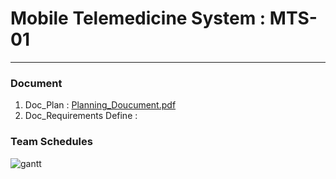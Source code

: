 # Mobile Telemedicine System : MTS-01
---
### Document
1. Doc_Plan : [Planning_Doucument.pdf](https://github.com/ndo04343/KNUSD-20202-09/blob/master/Doc/%EA%B3%84%ED%9A%8D%EC%84%9C_%EC%B5%9C%EC%A2%85.pdf)
2. Doc_Requirements Define :

### Team Schedules
![gantt](https://github.com/ndo04343/KNUSD-20202-09/blob/master/Doc/gantt_init.png)

